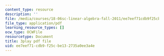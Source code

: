 ```yaml
---
content_type: resource
description: ''
file: /media/courses/18-06sc-linear-algebra-fall-2011/ee7eef71cdb9f25cbe132735a0ee3a4e_Go2aLo7ZOlU.pdf
file_type: application/pdf
learning_resource_types: []
ocw_type: OCWFile
resourcetype: Document
title: 3play pdf file
uid: ee7eef71-cdb9-f25c-be13-2735a0ee3a4e
---
```

